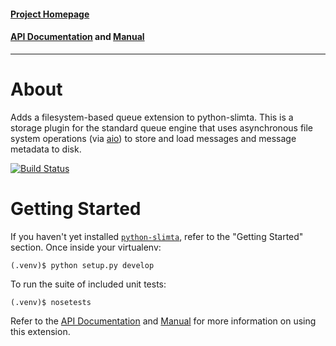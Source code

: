 #### [Project Homepage][1]
#### [API Documentation][2] and [Manual][3]

--------------------

About
=====

Adds a filesystem-based queue extension to python-slimta. This is a storage
plugin for the standard queue engine that uses asynchronous file system
operations (via [aio][4]) to store and load messages and message metadata to
disk.

[![Build Status](http://ci.slimta.org/job/python-slimta-diskstorage/badge/icon)](http://ci.slimta.org/job/python-slimta-diskstorage/)

Getting Started
===============

If you haven't yet installed [`python-slimta`][5], refer to the "Getting
Started" section. Once inside your virtualenv:

    (.venv)$ python setup.py develop

To run the suite of included unit tests:

    (.venv)$ nosetests

Refer to the [API Documentation][2] and [Manual][3] for more information on
using this extension.

[1]: http://slimta.org/
[2]: http://docs.slimta.org/latest/api/extra.diskstorage.html
[3]: http://docs.slimta.org/latest/manual/extensions.html#disk-storage
[4]: http://man7.org/linux/man-pages/man7/aio.7.html
[5]: https://github.com/slimta/python-slimta


